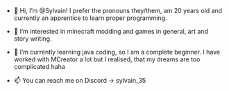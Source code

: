 - 👋 Hi, I’m @Sylvain! I prefer the pronouns they/them, am 20 years old and currently an apprentice to learn proper programming.

- 👀 I’m interested in minecraft modding and games in general, art and story writing.
  
- 🌱 I’m currently learning java coding, so I am a complete beginner. I have worked with MCreator a lot but I realised, that my dreams are too complicated haha
  
- 📫 You can reach me on Discord -> sylvain_35
                      
<!---
Sylvain355/Sylvain355 is a ✨ special ✨ repository because its `README.md` (this file) appears on your GitHub profile.
You can click the Preview link to take a look at your changes.
--->
